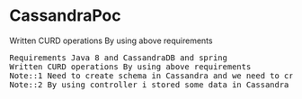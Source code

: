 # CassandraPoc
Written CURD operations By using above requirements
<pre>
Requirements Java 8 and CassandraDB and spring
Written CURD operations By using above requirements
Note::1 Need to create schema in Cassandra and we need to create the required tables in specified schema
Note::2 By using controller i stored some data in Cassandra DB and i wrote some operatios to get the details
</pre>
